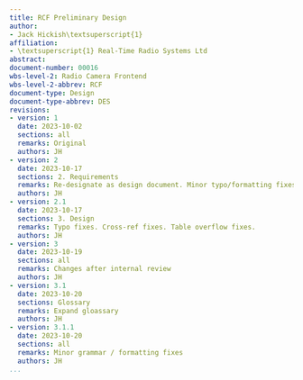 ```yaml
---
title: RCF Preliminary Design
author:
- Jack Hickish\textsuperscript{1}
affiliation:
- \textsuperscript{1} Real-Time Radio Systems Ltd
abstract:
document-number: 00016
wbs-level-2: Radio Camera Frontend
wbs-level-2-abbrev: RCF
document-type: Design
document-type-abbrev: DES
revisions:
- version: 1
  date: 2023-10-02
  sections: all
  remarks: Original
  authors: JH
- version: 2
  date: 2023-10-17
  sections: 2. Requirements
  remarks: Re-designate as design document. Minor typo/formatting fixes. Add Beamforming requirement.
  authors: JH
- version: 2.1
  date: 2023-10-17
  sections: 3. Design
  remarks: Typo fixes. Cross-ref fixes. Table overflow fixes.
  authors: JH
- version: 3
  date: 2023-10-19
  sections: all
  remarks: Changes after internal review
  authors: JH
- version: 3.1
  date: 2023-10-20
  sections: Glossary
  remarks: Expand gloassary
  authors: JH
- version: 3.1.1
  date: 2023-10-20
  sections: all
  remarks: Minor grammar / formatting fixes
  authors: JH
...
```

